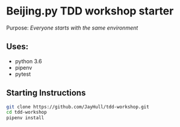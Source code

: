 # Beijing.py TDD workshop starter 

Purpose: _Everyone starts with the same environment_

## Uses:
* python 3.6
* pipenv
* pytest

## Starting Instructions

```bash
git clone https://github.com/JayHull/tdd-workshop.git
cd tdd-workshop
pipenv install
```
